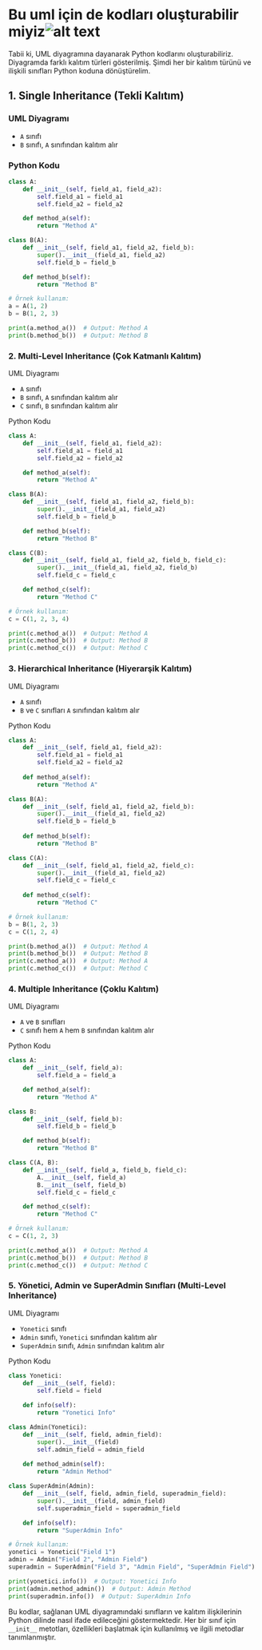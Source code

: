 # Bu uml için de kodları oluşturabilir miyiz![alt text](https://file%2B.vscode-resource.vscode-cdn.net/Users/siyaksares/Developer/GitHub/ileri-programlama-teknikleri/cem-hoca/Notes/10.Encapsulation%20%26%20Inheritance%20%26%20Polymorphism%20Concepts2.png?version%3D1721289573417)

Tabii ki, UML diyagramına dayanarak Python kodlarını oluşturabiliriz. Diyagramda farklı kalıtım türleri gösterilmiş. Şimdi her bir kalıtım türünü ve ilişkili sınıfları Python koduna dönüştürelim.

## 1. Single Inheritance (Tekli Kalıtım)

### UML Diyagramı

- `A` sınıfı
- `B` sınıfı, `A` sınıfından kalıtım alır

### Python Kodu

```python
class A:
    def __init__(self, field_a1, field_a2):
        self.field_a1 = field_a1
        self.field_a2 = field_a2

    def method_a(self):
        return "Method A"

class B(A):
    def __init__(self, field_a1, field_a2, field_b):
        super().__init__(field_a1, field_a2)
        self.field_b = field_b

    def method_b(self):
        return "Method B"

# Örnek kullanım:
a = A(1, 2)
b = B(1, 2, 3)

print(a.method_a())  # Output: Method A
print(b.method_b())  # Output: Method B
```

### 2. Multi-Level Inheritance (Çok Katmanlı Kalıtım)

UML Diyagramı

- `A` sınıfı
- `B` sınıfı, `A` sınıfından kalıtım alır
- `C` sınıfı, `B` sınıfından kalıtım alır

Python Kodu

```python
class A:
    def __init__(self, field_a1, field_a2):
        self.field_a1 = field_a1
        self.field_a2 = field_a2

    def method_a(self):
        return "Method A"

class B(A):
    def __init__(self, field_a1, field_a2, field_b):
        super().__init__(field_a1, field_a2)
        self.field_b = field_b

    def method_b(self):
        return "Method B"

class C(B):
    def __init__(self, field_a1, field_a2, field_b, field_c):
        super().__init__(field_a1, field_a2, field_b)
        self.field_c = field_c

    def method_c(self):
        return "Method C"

# Örnek kullanım:
c = C(1, 2, 3, 4)

print(c.method_a())  # Output: Method A
print(c.method_b())  # Output: Method B
print(c.method_c())  # Output: Method C
```

### 3. Hierarchical Inheritance (Hiyerarşik Kalıtım)

UML Diyagramı

- `A` sınıfı
- `B` ve `C` sınıfları `A` sınıfından kalıtım alır

Python Kodu

```python
class A:
    def __init__(self, field_a1, field_a2):
        self.field_a1 = field_a1
        self.field_a2 = field_a2
    
    def method_a(self):
        return "Method A"

class B(A):
    def __init__(self, field_a1, field_a2, field_b):
        super().__init__(field_a1, field_a2)
        self.field_b = field_b
    
    def method_b(self):
        return "Method B"

class C(A):
    def __init__(self, field_a1, field_a2, field_c):
        super().__init__(field_a1, field_a2)
        self.field_c = field_c
    
    def method_c(self):
        return "Method C"

# Örnek kullanım:
b = B(1, 2, 3)
c = C(1, 2, 4)

print(b.method_a())  # Output: Method A
print(b.method_b())  # Output: Method B
print(c.method_a())  # Output: Method A
print(c.method_c())  # Output: Method C
```

### 4. Multiple Inheritance (Çoklu Kalıtım)

UML Diyagramı

- `A` ve `B` sınıfları
- `C` sınıfı hem `A` hem `B` sınıfından kalıtım alır

Python Kodu

```python
class A:
    def __init__(self, field_a):
        self.field_a = field_a

    def method_a(self):
        return "Method A"

class B:
    def __init__(self, field_b):
        self.field_b = field_b

    def method_b(self):
        return "Method B"

class C(A, B):
    def __init__(self, field_a, field_b, field_c):
        A.__init__(self, field_a)
        B.__init__(self, field_b)
        self.field_c = field_c

    def method_c(self):
        return "Method C"

# Örnek kullanım:
c = C(1, 2, 3)

print(c.method_a())  # Output: Method A
print(c.method_b())  # Output: Method B
print(c.method_c())  # Output: Method C
```

### 5. Yönetici, Admin ve SuperAdmin Sınıfları (Multi-Level Inheritance)

UML Diyagramı

- `Yonetici` sınıfı
- `Admin` sınıfı, `Yonetici` sınıfından kalıtım alır
- `SuperAdmin` sınıfı, `Admin` sınıfından kalıtım alır

Python Kodu

```python
class Yonetici:
    def __init__(self, field):
        self.field = field
    
    def info(self):
        return "Yonetici Info"

class Admin(Yonetici):
    def __init__(self, field, admin_field):
        super().__init__(field)
        self.admin_field = admin_field
    
    def method_admin(self):
        return "Admin Method"

class SuperAdmin(Admin):
    def __init__(self, field, admin_field, superadmin_field):
        super().__init__(field, admin_field)
        self.superadmin_field = superadmin_field

    def info(self):
        return "SuperAdmin Info"

# Örnek kullanım:
yonetici = Yonetici("Field 1")
admin = Admin("Field 2", "Admin Field")
superadmin = SuperAdmin("Field 3", "Admin Field", "SuperAdmin Field")

print(yonetici.info())  # Output: Yonetici Info
print(admin.method_admin())  # Output: Admin Method
print(superadmin.info())  # Output: SuperAdmin Info
```

Bu kodlar, sağlanan UML diyagramındaki sınıfların ve kalıtım ilişkilerinin Python dilinde nasıl ifade edileceğini göstermektedir. Her bir sınıf için `__init__` metotları, özellikleri başlatmak için kullanılmış ve ilgili metodlar tanımlanmıştır.
